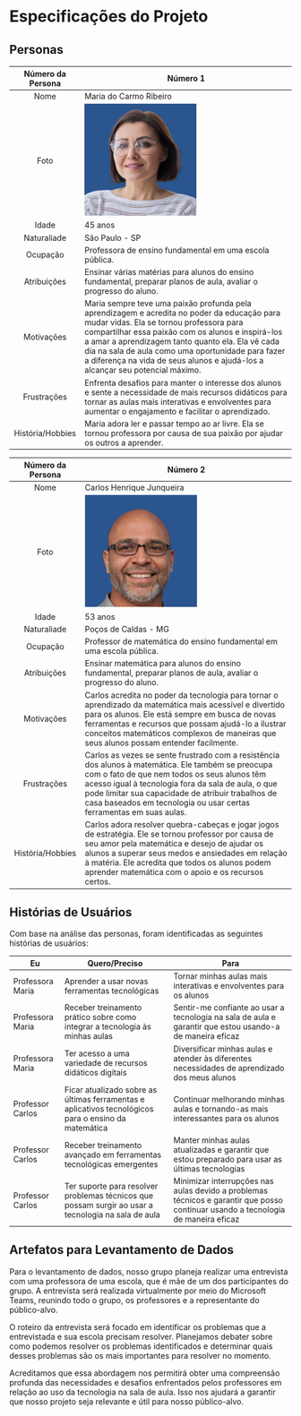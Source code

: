 # Especificações do Projeto

## Personas

| Número da Persona | Número 1 |
| :---------------: | -------- |
| Nome | Maria do Carmo Ribeiro |
| Foto | <img src = "https://github.com/JulesElo/CDM/blob/main/docs/img/Professora%20Maria.png" width="200" height="200"/> |
| Idade | 45 anos |
| Naturaliade | São Paulo - SP |
| Ocupação | Professora de ensino fundamental em uma escola pública. |
| Atribuições | Ensinar várias matérias para alunos do ensino fundamental, preparar planos de aula, avaliar o progresso do aluno. |
| Motivações | Maria sempre teve uma paixão profunda pela aprendizagem e acredita no poder da educação para mudar vidas. Ela se tornou professora para compartilhar essa paixão com os alunos e inspirá-los a amar a aprendizagem tanto quanto ela. Ela vê cada dia na sala de aula como uma oportunidade para fazer a diferença na vida de seus alunos e ajudá-los a alcançar seu potencial máximo. |
| Frustrações | Enfrenta desafios para manter o interesse dos alunos e sente a necessidade de mais recursos didáticos para tornar as aulas mais interativas e envolventes para aumentar o engajamento e facilitar o aprendizado. |
| História/Hobbies | Maria adora ler e passar tempo ao ar livre. Ela se tornou professora por causa de sua paixão por ajudar os outros a aprender. |

| Número da Persona | Número 2 |
| :---------------: | -------- |
| Nome | Carlos Henrique Junqueira |
| Foto | <img src = "https://github.com/JulesElo/CDM/blob/main/docs/img/Professor%20Carlos.png" width="200" height="200"/> |
| Idade | 53 anos |
| Naturaliade | Poços de Caldas - MG |
| Ocupação | Professor de matemática do ensino fundamental em uma escola pública. |
| Atribuições | Ensinar matemática para alunos do ensino fundamental, preparar planos de aula, avaliar o progresso do aluno. |
| Motivações | Carlos acredita no poder da tecnologia para tornar o aprendizado da matemática mais acessível e divertido para os alunos. Ele está sempre em busca de novas ferramentas e recursos que possam ajudá-lo a ilustrar conceitos matemáticos complexos de maneiras que seus alunos possam entender facilmente. |
| Frustrações | Carlos as vezes se sente frustrado com a resistência dos alunos à matemática. Ele também se preocupa com o fato de que nem todos os seus alunos têm acesso igual à tecnologia fora da sala de aula, o que pode limitar sua capacidade de atribuir trabalhos de casa baseados em tecnologia ou usar certas ferramentas em suas aulas. |
| História/Hobbies | Carlos adora resolver quebra-cabeças e jogar jogos de estratégia. Ele se tornou professor por causa de seu amor pela matemática e desejo de ajudar os alunos a superar seus medos e ansiedades em relação à matéria. Ele acredita que todos os alunos podem aprender matemática com o apoio e os recursos certos. |

## Histórias de Usuários

Com base na análise das personas, foram identificadas as seguintes histórias de usuários:

| Eu | Quero/Preciso | Para |
| -- | ------------- | ---- |
| Professora Maria | Aprender a usar novas ferramentas tecnológicas | Tornar minhas aulas mais interativas e envolventes para os alunos |
| Professora Maria | Receber treinamento prático sobre como integrar a tecnologia às minhas aulas | Sentir-me confiante ao usar a tecnologia na sala de aula e garantir que estou usando-a de maneira eficaz |
| Professora Maria | Ter acesso a uma variedade de recursos didáticos digitais | Diversificar minhas aulas e atender às diferentes necessidades de aprendizado dos meus alunos |
| Professor Carlos | Ficar atualizado sobre as últimas ferramentas e aplicativos tecnológicos para o ensino da matemática | Continuar melhorando minhas aulas e tornando-as mais interessantes para os alunos |
| Professor Carlos | Receber treinamento avançado em ferramentas tecnológicas emergentes | Manter minhas aulas atualizadas e garantir que estou preparado para usar as últimas tecnologias |
| Professor Carlos | Ter suporte para resolver problemas técnicos que possam surgir ao usar a tecnologia na sala de aula | Minimizar interrupções nas aulas devido a problemas técnicos e garantir que posso continuar usando a tecnologia de maneira eficaz |

## Artefatos para Levantamento de Dados

Para o levantamento de dados, nosso grupo planeja realizar uma entrevista com uma professora de uma escola, que é mãe de um dos participantes do grupo. A entrevista será realizada virtualmente por meio do Microsoft Teams, reunindo todo o grupo, os professores e a representante do público-alvo.

O roteiro da entrevista será focado em identificar os problemas que a entrevistada e sua escola precisam resolver. Planejamos debater sobre como podemos resolver os problemas identificados e determinar quais desses problemas são os mais importantes para resolver no momento.

Acreditamos que essa abordagem nos permitirá obter uma compreensão profunda das necessidades e desafios enfrentados pelos professores em relação ao uso da tecnologia na sala de aula. Isso nos ajudará a garantir que nosso projeto seja relevante e útil para nosso público-alvo.